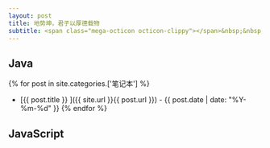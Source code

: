 ```yaml
---
layout: post
title: 地势坤，君子以厚德载物
subtitle: <span class="mega-octicon octicon-clippy"></span>&nbsp;&nbsp;笔记本
---
```


## Java
{% for post in site.categories.['笔记本'] %}
- [{{ post.title }} ]({{ site.url }}{{ post.url }}) - {{ post.date | date: "%Y-%m-%d" }}
{% endfor %}
## JavaScript